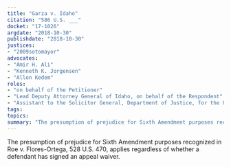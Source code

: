 ```yaml
---
title: "Garza v. Idaho"
citation: "586 U.S. ___"
docket: "17-1026"
argdate: "2018-10-30"
publishdate: "2018-10-30"
justices:
- "2009sotomayor"
advocates:
- "Amir H. Ali"
- "Kenneth K. Jorgensen"
- "Allon Kedem"
roles:
- "on behalf of the Petitioner"
- "Lead Deputy Attorney General of Idaho, on behalf of the Respondent"
- "Assistant to the Solicitor General, Department of Justice, for the United States, as amicus curiae, supporting the Respondent"
tags:
topics:
summary: "The presumption of prejudice for Sixth Amendment purposes recognized in Roe v. Flores-Ortega, 528 U.S. 470, applies regardless of whether a defendant has signed an appeal waiver."
---
```

The presumption of prejudice for Sixth Amendment purposes recognized in Roe v. Flores-Ortega, 528 U.S. 470, applies regardless of whether a defendant has signed an appeal waiver.
